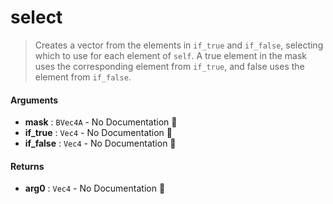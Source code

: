 # select

>  Creates a vector from the elements in `if_true` and `if_false`, selecting which to use
>  for each element of `self`.
>  A true element in the mask uses the corresponding element from `if_true`, and false
>  uses the element from `if_false`.

#### Arguments

- **mask** : `BVec4A` \- No Documentation 🚧
- **if\_true** : `Vec4` \- No Documentation 🚧
- **if\_false** : `Vec4` \- No Documentation 🚧

#### Returns

- **arg0** : `Vec4` \- No Documentation 🚧